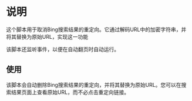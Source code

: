 # 说明

这个脚本用于取消Bing搜索结果的重定向。它通过解码URL中的加密字符串，并将其替换为原始URL，实现这一功能

该脚本还监听事件，以便在自动翻页时自动运行。

## 使用

该脚本会自动删除Bing搜索结果的重定向，并将其替换为原始URL。您可以在搜索结果页面上查看原始URL，而不必点击重定向链接。
